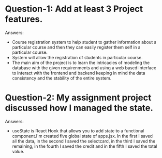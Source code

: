 # Question-1: Add at least 3 Project features.

Answers:
 - Course registration system to help student to gather information about a particular course and then they can easily  register them self in a particular course.
 - System will allow the registration of students in particular course.
 - The main aim of the project is to learn the intricacies of modeling the database with the given requirenments and using a web based interface to interact with the frontend and backend keeping in mind the data consistency and the stability of the entire system.

# Question-2: My assignment project discussed how I managed the state.

Answers:
 - useState is React Hook that allows you to add state to a functional component.I'm created five global state of  apps.jsx. In the first I saved all the data, in the second I saved the selectcard, in the third I saved the remaining, in the fourth I saved the credit and in the fifth I saved the total value.


